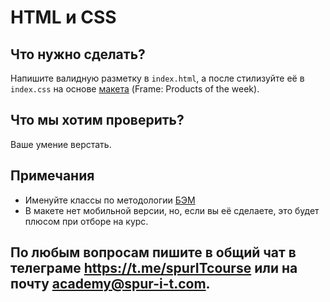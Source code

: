 # HTML и CSS

## Что нужно сделать?
Напишите валидную разметку в ```index.html```, а после стилизуйте её в ```index.css``` на основе [макета](https://www.figma.com/file/4Dkzt2twTC29rMHRJJPYqw/%D0%9C%D0%B0%D0%BA%D0%B5%D1%82?node-id=0%3A1
) (Frame: Products of the week). 

## Что мы хотим проверить?
Ваше умение верстать.

## Примечания
* Именуйте классы по методологии [БЭМ](https://ru.bem.info/methodology/)
* В макете нет мобильной версии, но, если вы её сделаете, это будет плюсом при отборе на курс.

## По любым вопросам пишите в общий чат в телеграме https://t.me/spurITcourse или на почту academy@spur-i-t.com.